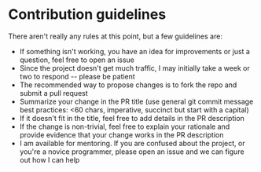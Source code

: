 # Contribution guidelines
There aren't really any rules at this point, but a few guidelines are:

* If something isn't working, you have an idea for improvements or just a question, feel free to open an issue
* Since the project doesn't get much traffic, I may initially take a week or two to respond -- please be patient
* The recommended way to propose changes is to fork the repo and submit a pull request
* Summarize your change in the PR title (use general git commit message best practices: <60 chars, imperative, succinct but start with a capital)
* If it doesn't fit in the title, feel free to add details in the PR description
* If the change is non-trivial, feel free to explain your rationale and provide evidence that your change works in the PR description
* I am available for mentoring. If you are confused about the project, or you're a novice programmer, please open an issue and we can figure out how I can help
